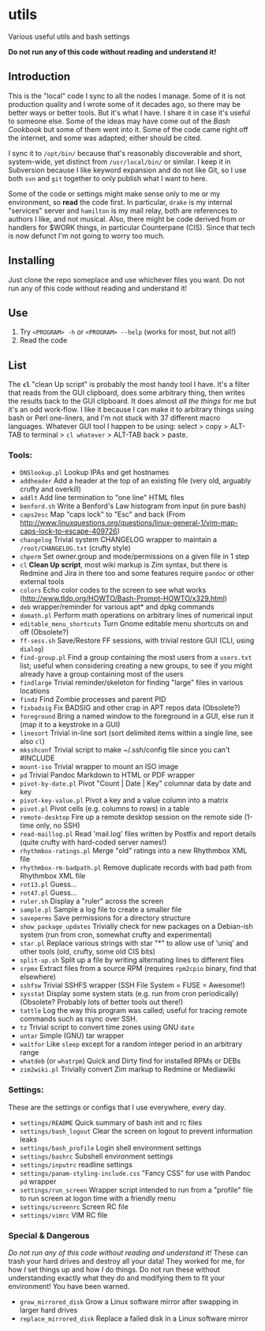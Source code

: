 # utils
Various useful utils and bash settings

**Do not run any of this code without reading and understand it!**

## Introduction

This is the "local" code I sync to all the nodes I manage.  Some of it is not production quality and I wrote some of it decades ago, so there may be better ways or better tools.  But it's what I have.  I share it in case it's useful to someone else.  Some of the ideas may have come out of the _Bash Cookbook_ but some of them went into it.  Some of the code came right off the internet, and some was adapted; either should be cited.

I sync it to `/opt/bin/` because that's reasonably discoverable and short, system-wide, yet distinct from `/usr/local/bin/` or similar.  I keep it in Subversion because I like keyword expansion and do not like Git, so I use both `svn` and `git` together to only publish what I want to here.

Some of the code or settings might make sense only to me or my environment, so **read** the code first.  In particular, `drake` is my internal "services" server and `hamilton` is my mail relay, both are references to authors I like, and not musical.  Also, there might be code derived from or handlers for $WORK things, in particular Counterpane (CIS).  Since that tech is now defunct I'm not going to worry too much.


## Installing

Just clone the repo someplace and use whichever files you want.  Do not run any of this code without reading and understand it!


## Use

1. Try `<PROGRAM> -h` or `<PROGRAM> --help` (works for most, but not all!)
2. Read the code


## List

The **`cl`** "clean Up script" is probably the most handy tool I have.  It's a filter that reads from the GUI clipboard, does some arbitrary thing, then writes the results back to the GUI clipboard.  It does almost _all the things_ for me but it's an odd work-flow.  I like it because I can make it to arbitrary things using bash or Perl one-liners, and I'm not stuck with 37 different macro languages.  Whatever GUI tool I happen to be using: select > copy > ALT-TAB to terminal > `cl whatever` > ALT-TAB back > paste.


### Tools:

* `DNSlookup.pl` Lookup IPAs and get hostnames
* `addheader` Add a header at the top of an existing file (very old, arguably crufty and overkill)
* `addlt` Add line termination to "one line" HTML files
* `benford.sh` Write a Benford's Law histogram from input (in pure bash)
* `caps2esc` Map "caps lock" to "Esc" and back (From http://www.linuxquestions.org/questions/linux-general-1/vim-map-caps-lock-to-escape-409726)
* `changelog` Trivial system CHANGELOG wrapper to maintain a `/root/CHANGELOG.txt` (crufty style)
* `chperm` Set owner.group and mode/permissions on a given file in 1 step
* `cl` **Clean Up script**, most wiki markup is Zim syntax, but there is Redmine and Jira in there too and some features require `pandoc` or other external tools
* `colors` Echo color codes to the screen to see what works (http://www.tldp.org/HOWTO/Bash-Prompt-HOWTO/x329.html)
* `deb` wrapper/reminder for various apt* and dpkg commands
* `domath.pl` Perform math operations on arbitrary lines of numerical input
* `editable_menu_shortcuts` Turn Gnome editable menu shortcuts on and off (Obsolete?)
* `ff-sess.sh` Save/Restore FF sessions, with trivial restore GUI (CLI, using `dialog`)
* `find-group.pl` Find a group containing the most users from a `users.txt` list; useful when considering creating a new groups, to see if you might already have a group containing most of the users
* `findlarge` Trivial reminder/skeleton for finding "large" files in various locations
* `findz` Find Zombie processes and parent PID
* `fixbadsig` Fix BADSIG and other crap in APT repos data (Obsolete?)
* `foreground` Bring a named window to the foreground in a GUI, else run it (map it to a keystroke in a GUI)
* `linesort` Trivial in-line sort (sort delimited items within a single line, see also `cl`)
* `mksshconf` Trivial script to make ~/.ssh/config file since you can't #INCLUDE
* `mount-iso` Trivial wrapper to mount an ISO image
* `pd` Trivial Pandoc Markdown to HTML or PDF wrapper
* `pivot-by-date.pl` Pivot "Count | Date | Key" columnar data by date and key
* `pivot-key-value.pl` Pivot a key and a value column into a matrix
* `pivot.pl` Pivot cells (e.g. columns to rows) in a table
* `remote-desktop` Fire up a remote desktop session on the remote side (1-time only, no SSH)
* `read-maillog.pl` Read 'mail.log' files written by Postfix and report details (quite crufty with hard-coded server names!)
* `rhythmbox-ratings.pl` Merge "old" ratings into a new Rhythmbox XML file
* `rhythmbox-rm-badpath.pl` Remove duplicate records with bad path from Rhythmbox XML file
* `rot13.pl` Guess...
* `rot47.pl` Guess...
* `ruler.sh` Display a "ruler" across the screen
* `sample.pl` Sample a log file to create a smaller file
* `saveperms` Save permissions for a directory structure
* `show_package_updates` Trivially check for new packages on a Debian-ish system (run from cron, somewhat crufty and experimental)
* `star.pl` Replace various strings with star "*" to allow use of 'uniq' and other tools (old, crufty, some old CIS bits)
* `split-up.sh` Split up a file by writing alternating lines to different files
* `srpmx` Extract files from a source RPM (requires `rpm2cpio` binary, find that elsewhere)
* `sshfsw` Trivial SSHFS wrapper (SSH File System = FUSE = Awesome!)
* `sysstat` Display some system stats (e.g. run from cron periodically) (Obsolete?  Probably lots of better tools out there!)
* `tattle` Log the way this program was called; useful for tracing remote commands such as rsync over SSH.
* `tz` Trivial script to convert time zones using GNU `date`
* `untar` Simple (GNU) tar wrapper
* `waitfor` Like `sleep` except for a random integer period in an arbitrary range
* `whatdeb` (or `whatrpm`) Quick and Dirty find for installed RPMs or DEBs
* `zim2wiki.pl` Trivially convert Zim markup to Redmine or Mediawiki


### Settings:

These are the settings or configs that I use everywhere, every day.

* `settings/README` Quick summary of bash init and rc files
* `settings/bash_logout` Clear the screen on logout to prevent information leaks
* `settings/bash_profile` Login shell environment settings
* `settings/bashrc` Subshell environment settings
* `settings/inputrc` readline settings
* `settings/panam-styling-include.css` "Fancy CSS" for use with Pandoc `pd` wrapper
* `settings/run_screen` Wrapper script intended to run from a "profile" file to run screen at logon time with a friendly menu
* `settings/screenrc` Screen RC file
* `settings/vimrc` VIM RC file


### Special & Dangerous

*Do not run any of this code without reading and understand it!*  These can trash your hard drives and destroy all your data!  They worked for me, for how *I* set things up and how *I* do things.  Do not run these without understanding exactly what they do and modifying them to fit your environment!  You have been warned.

* `grow_mirrored_disk` Grow a Linux software mirror after swapping in larger hard drives
* `replace_mirrored_disk` Replace a failed disk in a Linux software mirror
